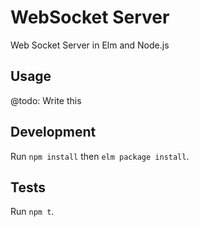 # WebSocket Server

Web Socket Server in Elm and Node.js

## Usage

@todo: Write this

## Development

Run `npm install` then `elm package install`.

## Tests

Run `npm t`.

